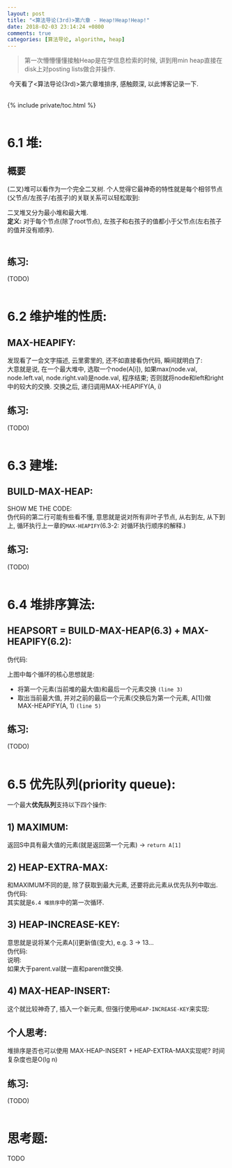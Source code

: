 ```yaml
---
layout: post
title: "<算法导论(3rd)>第六章 - Heap!Heap!Heap!"
date: 2018-02-03 23:14:24 +0800
comments: true
categories: [算法导论, algorithm, heap]
---
```


> 第一次懵懵懂懂接触Heap是在学信息检索的时候, 讲到用min heap直接在disk上对posting lists做合并操作.   
<img style="max-height:250px" class="lazy" data-original="/images/blog/180203_heap/n-way-merge.png">   
今天看了<算法导论(3rd)>第六章堆排序, 感触颇深, 以此博客记录一下.    
<!--more-->
<br><br>

{% include private/toc.html %}
<br><br>



# 6.1 堆:  
## 概要
(二叉)堆可以看作为一个完全二叉树. 个人觉得它最神奇的特性就是每个相邻节点(父节点/左孩子/右孩子)的关联关系可以轻松取到: 
<img style="max-height:180px" class="lazy" data-original="/images/blog/180203_heap/6.1.jpg">   

二叉堆又分为最小堆和最大堆.    
**定义:** 对于每个节点(除了root节点), 左孩子和右孩子的值都小于父节点(左右孩子的值并没有顺序).    
<div style='height: 3px'></div>   

## 练习:
(TODO)
<br><br>

# 6.2 维护堆的性质:
## MAX-HEAPIFY:
发现看了一会文字描述, 云里雾里的, 还不如直接看伪代码, 瞬间就明白了:  
<img style="max-height:300px" class="lazy" data-original="/images/blog/180203_heap/6.2.jpg">   
大意就是说, 在一个最大堆中, 选取一个node(A[i]), 如果max(node.val, node.left.val, node.right.val)是node.val, 程序结束; 否则就将node和left和right中的较大的交换. 交换之后, 递归调用MAX-HEAPIFY(A, i)     
## 练习:
(TODO)
<br><br>


# 6.3 建堆:   
## BUILD-MAX-HEAP:
SHOW ME THE CODE:   
<img style="max-height:300px" class="lazy" data-original="/images/blog/180203_heap/6.3.jpg">   
伪代码的第二行可能有些看不懂, 意思就是说对所有非叶子节点, 从右到左, 从下到上, 循环执行上一章的`MAX-HEAPIFY`(6.3-2: 对循环执行顺序的解释.)   
## 练习:  
(TODO)
<br><br>


# 6.4 堆排序算法:
## HEAPSORT = BUILD-MAX-HEAP(6.3) + MAX-HEAPIFY(6.2):   
伪代码:   
<img style="max-height:180px" class="lazy" data-original="/images/blog/180203_heap/6.4.jpg">   

上图中每个循环的核心思想就是:    
- 将第一个元素(当前堆的最大值)和最后一个元素交换 `(line 3)`
- 取出当前最大值, 并对之前的最后一个元素(交换后为第一个元素, A[1])做MAX-HEAPIFY(A, 1) `(line 5)`
## 练习:
(TODO)
<br><br>


# 6.5 优先队列(priority queue):
一个最大**优先队列**支持以下四个操作:    
## 1) MAXIMUM: 
返回S中具有最大值的元素(就是返回第一个元素) → `return A[1]`
## 2) HEAP-EXTRA-MAX:
和MAXIMUM不同的是, 除了获取到最大元素, 还要将此元素从优先队列中取出.   
伪代码:   
<img style="max-height:200px" class="lazy" data-original="/images/blog/180203_heap/6.5-1.jpg">   
其实就是`6.4 堆排序`中的第一次循环.   
## 3) HEAP-INCREASE-KEY:
意思就是说将某个元素A[i]更新值(变大), e.g. 3 → 13...   
伪代码:   
<img style="max-height:150px" class="lazy" data-original="/images/blog/180203_heap/6.5-2.jpg">   
说明:   
如果大于parent.val就一直和parent做交换.   
## 4) MAX-HEAP-INSERT:
这个就比较神奇了, 插入一个新元素, 但强行使用`HEAP-INCREASE-KEY`来实现:   
<img style="max-height:100px" class="lazy" data-original="/images/blog/180203_heap/6.5-3.jpg">   
## 个人思考:
堆排序是否也可以使用 MAX-HEAP-INSERT + HEAP-EXTRA-MAX实现呢? 时间复杂度也是O(lg n)    
## 练习:
(TODO)
<br><br>



# 思考题:
TODO








